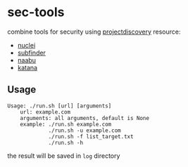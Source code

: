 # sec-tools
combine tools for security using [projectdiscovery](https://github.com/projectdiscovery) resource:

- [nuclei](https://github.com/projectdiscovery/nuclei)
- [subfinder](https://github.com/projectdiscovery/subfinder)
- [naabu](https://github.com/projectdiscovery/naabu)
- [katana](https://github.com/projectdiscovery/katana)

## Usage
```shell
Usage: ./run.sh [url] [arguments]
    url: example.com
    arguments: all arguments, default is None
    example: ./run.sh example.com
             ./run.sh -u example.com
             ./run.sh -f list_target.txt
             ./run.sh -h
```

the result will be saved in `log` directory